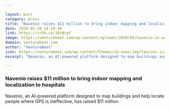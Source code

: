 ```yaml
---

layout: post
category: press
title: "Navenio raises $11 million to bring indoor mapping and localization to hospitals"
date: 2020-05-20 14:16:36
link: https://vrhk.co/36rNrpf
image: https://venturebeat.com/wp-content/uploads/2020/05/navenio-in-action-2.jpg?w=1200&strip=all
domain: venturebeat.com
author: "VentureBeat"
icon: https://venturebeat.com/wp-content/themes/vb-news/img/favicon.ico
excerpt: "Navenio, an AI-powered platform designed to map buildings and help locate people where GPS is ineffective, has raised $11 million."

---
```


### Navenio raises $11 million to bring indoor mapping and localization to hospitals

Navenio, an AI-powered platform designed to map buildings and help locate people where GPS is ineffective, has raised $11 million.